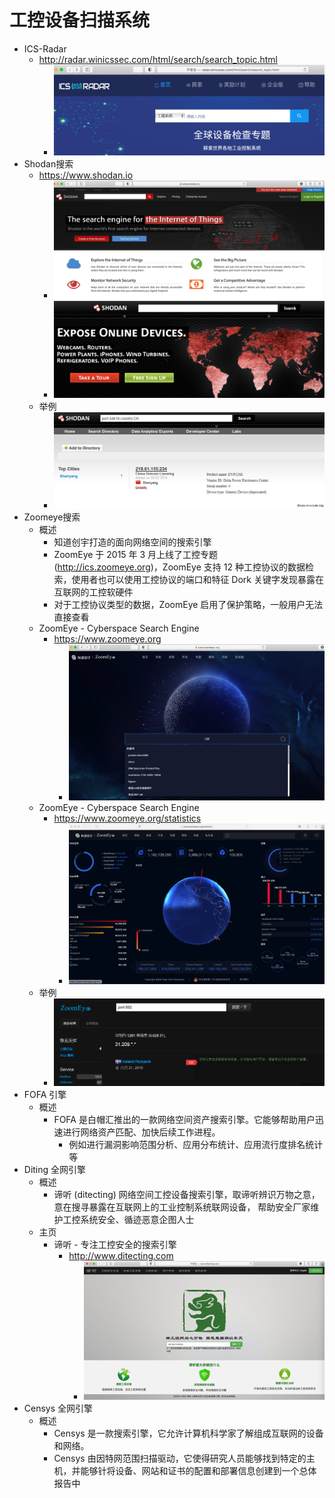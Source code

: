 # 工控设备扫描系统

* ICS-Radar
  * http://radar.winicssec.com/html/search/search_topic.html
    * ![detect_ics_radar](../assets/img/detect_ics_radar.png)
* Shodan搜索
  * https://www.shodan.io
    * ![search_shodan_iot](../assets/img/search_shodan_iot.png)
    * ![shodan_homepage_2](../assets/img/shodan_homepage_2.png)
  * 举例
    * ![search_shodan_port_cn](../assets/img/search_shodan_port_cn.png)
* Zoomeye搜索
  * 概述
    * 知道创宇打造的面向网络空间的搜索引擎
    * ZoomEye 于 2015 年 3 月上线了工控专题 (http://ics.zoomeye.org)，ZoomEye 支持 12 种工控协议的数据检索，使用者也可以使用工控协议的端口和特征 Dork 关键字发现暴露在互联网的工控软硬件
    * 对于工控协议类型的数据，ZoomEye 启用了保护策略，一般用户无法直接查看
  * ZoomEye - Cyberspace Search Engine
    * https://www.zoomeye.org
      * ![search_zoomeye_home](../assets/img/search_zoomeye_home.png)
  * ZoomEye - Cyberspace Search Engine
    * https://www.zoomeye.org/statistics
      * ![search_zoomeye_statistic](../assets/img/search_zoomeye_statistic.png)
  * 举例
    * ![zoomeye_search_example_port_502](../assets/img/zoomeye_search_example_port_502.png)
* FOFA 引擎
  * 概述
    * FOFA 是白帽汇推出的一款网络空间资产搜索引擎。它能够帮助用户迅速进行网络资产匹配、加快后续工作进程。
      * 例如进行漏洞影响范围分析、应用分布统计、应用流行度排名统计等
* Diting 全网引擎
  * 概述
    * 谛听 (ditecting) 网络空间工控设备搜索引擎，取谛听辨识万物之意，意在搜寻暴露在互联网上的工业控制系统联网设备， 帮助安全厂家维护工控系统安全、循迹恶意企图人士
  * 主页
    * 谛听 - 专注工控安全的搜索引擎
      * http://www.ditecting.com
        * ![ditecting_homepage](../assets/img/ditecting_homepage.png)
* Censys 全网引擎
  * 概述
    * Censys 是一款搜索引擎，它允许计算机科学家了解组成互联网的设备和网络。
    * Censys 由因特网范围扫描驱动，它使得研究人员能够找到特定的主机，并能够针将设备、网站和证书的配置和部署信息创建到一个总体报告中
